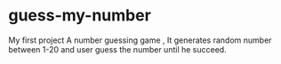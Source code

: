 # guess-my-number

My first project
A number guessing game ,
It generates random number between 1-20 and user guess the number until he succeed.
